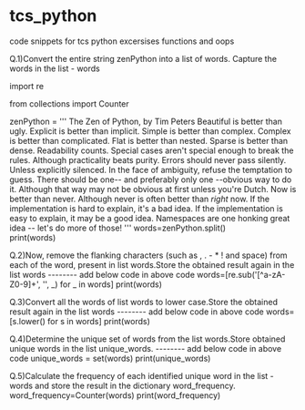 # tcs_python
code snippets for tcs python excersises functions and oops                               

Q.1)Convert the entire string zenPython into a list of words. Capture the words in the list - words

import re

from collections import Counter 

zenPython = '''
The Zen of Python, by Tim Peters
Beautiful is better than ugly.
Explicit is better than implicit.
Simple is better than complex.
Complex is better than complicated.
Flat is better than nested.
Sparse is better than dense.
Readability counts.
Special cases aren't special enough to break the rules.
Although practicality beats purity.
Errors should never pass silently.
Unless explicitly silenced.
In the face of ambiguity, refuse the temptation to guess.
There should be one-- and preferably only one --obvious way to do it.
Although that way may not be obvious at first unless you're Dutch.
Now is better than never.
Although never is often better than *right* now.
If the implementation is hard to explain, it's a bad idea.
If the implementation is easy to explain, it may be a good idea.
Namespaces are one honking great idea -- let's do more of those!
'''
words=zenPython.split()   
print(words)                             

Q.2)Now, remove the flanking characters (such as , . - * ! and space) from each of the word, present in list words.Store the obtained result again in the list words
-------- add below code in above code
words=[re.sub('[^a-zA-Z0-9]+', '', _)  for _ in words]
print(words) 

Q.3)Convert all the words of list words to lower case.Store the obtained result again in the list words
-------- add below code in above code
words=[s.lower() for s in words]
print(words)

Q.4)Determine the unique set of words from the list words.Store obtained unique words in the list unique_words.
-------- add below code in above code
unique_words = set(words)
print(unique_words)

Q.5)Calculate the frequency of each identified unique word in the list - words and store the result in the dictionary word_frequency.
word_frequency=Counter(words)
print(word_frequency)
